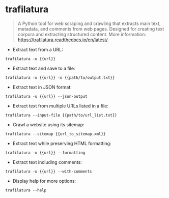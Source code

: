 # trafilatura

> A Python tool for web scraping and crawling that extracts main text, metadata, and comments from web pages.
> Designed for creating text corpora and extracting structured content.
> More information: <https://trafilatura.readthedocs.io/en/latest/>.

- Extract text from a URL:

`trafilatura -u {{url}}`

- Extract text and save to a file:

`trafilatura -u {{url}} -o {{path/to/output.txt}}`

- Extract text in JSON format:

`trafilatura -u {{url}} --json-output`

- Extract text from multiple URLs listed in a file:

`trafilatura --input-file {{path/to/url_list.txt}}`

- Crawl a website using its sitemap:

`trafilatura --sitemap {{url_to_sitemap.xml}}`

- Extract text while preserving HTML formatting:

`trafilatura -u {{url}} --formatting`

- Extract text including comments:

`trafilatura -u {{url}} --with-comments`

- Display help for more options:

`trafilatura --help`
